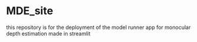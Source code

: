 # MDE_site
this repository is for the deployment of the model runner app for monocular depth estimation made in streamlit 

